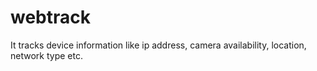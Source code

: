 # webtrack
It tracks device information like ip address, camera availability, location, network type etc.
